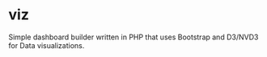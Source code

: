 # viz
Simple dashboard builder written in PHP that uses Bootstrap and D3/NVD3 for Data visualizations.
